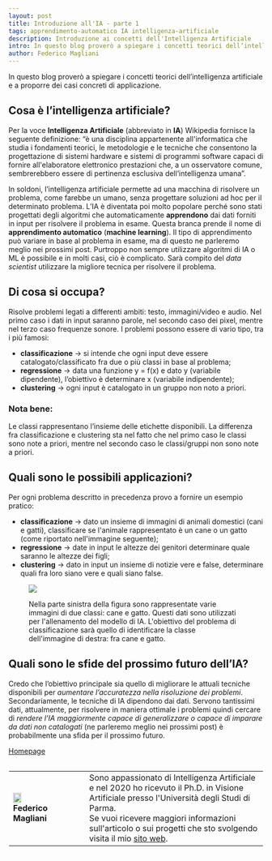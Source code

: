 ```yaml
---
layout: post
title: Introduzione all'IA - parte 1
tags: apprendimento-automatico IA intelligenza-artificiale
description: Introduzione ai concetti dell'Intelligenza Artificiale
intro: In questo blog proverò a spiegare i concetti teorici dell’intelligenza artificiale e a proporre dei casi concreti di applicazione.
author: Federico Magliani
---
```

In questo blog proverò a spiegare i concetti teorici dell’intelligenza artificiale e a proporre dei casi concreti di applicazione.

## Cosa è l’intelligenza artificiale?
Per la voce **Intelligenza Artificiale** (abbreviato in **IA**) Wikipedia fornisce la seguente definizione: “è una disciplina appartenente all'informatica che studia i fondamenti teorici, le metodologie e le tecniche che consentono la progettazione di sistemi hardware e sistemi di programmi software capaci di fornire all'elaboratore elettronico prestazioni che, a un osservatore comune, sembrerebbero essere di pertinenza esclusiva dell’intelligenza umana”.

In soldoni, l’intelligenza artificiale permette ad una macchina di risolvere un problema, come farebbe un umano, senza progettare soluzioni ad hoc per il determinato problema.
L’IA è diventata poi molto popolare perché sono stati progettati degli algoritmi che automaticamente **apprendono** dai dati forniti in input per risolvere il problema in esame. Questa branca prende il nome di **apprendimento automatico** (**machine learning**).
Il tipo di apprendimento può variare in base al problema in esame, ma di questo ne parleremo meglio nei prossimi post.
Purtroppo non sempre utilizzare algoritmi di IA o ML è possibile e in molti casi, ciò è complicato.
Sarà compito del _data scientist_ utilizzare la migliore tecnica per risolvere il problema.

## Di cosa si occupa?
Risolve problemi legati a differenti ambiti: testo, immagini/video e audio.
Nel primo caso i dati in input saranno parole, nel secondo caso dei pixel, mentre nel terzo caso frequenze sonore.
I problemi possono essere di vario tipo, tra i più famosi: 
- **classificazione** → si intende che ogni input deve essere catalogato/classificato fra due o più classi in base al problema;
- **regressione** → data una funzione y = f(x) e dato y (variabile dipendente), l’obiettivo è determinare x (variabile indipendente);
- **clustering** → ogni input è catalogato in un gruppo non noto a priori.

### Nota bene:
Le classi rappresentano l’insieme delle etichette disponibili. 
La differenza fra classificazione e clustering sta nel fatto che nel primo caso le classi sono note a priori, mentre nel secondo caso le classi/gruppi non sono note a priori.

## Quali sono le possibili applicazioni?
Per ogni problema descritto in precedenza provo a fornire un esempio pratico:
- **classificazione** → dato un insieme di immagini di animali domestici (cani e gatti), classificare se l'animale rappresentato è un cane o un gatto (come riportato nell'immagine seguente); 
- **regressione** → date in input le altezze dei genitori determinare quale saranno le altezze dei figli;
- **clustering** → dato in input un insieme di notizie vere e false, determinare quali fra loro siano vere e quali siano false.

<figure>
<img src='http://fmaglia.github.io/assets/images/classification_white.png'>
<figcaption>
<p>Nella parte sinistra della figura sono rappresentate varie immagini di due classi: cane e gatto. Questi dati sono utilizzati per l'allenamento del modello di IA. L'obiettivo del problema di classificazione sarà quello di identificare la classe dell'immagine di destra: fra cane e gatto. </p>
</figcaption>
</figure>

## Quali sono le sfide del prossimo futuro dell’IA?
Credo che l’obiettivo principale sia quello di migliorare le attuali tecniche disponibili per _aumentare l’accuratezza nella risoluzione dei problemi_.
Secondariamente, le tecniche di IA dipendono dai dati. Servono tantissimi dati, attualmente, per risolvere in maniera ottimale i problemi quindi cercare di _rendere l’IA maggiormente capace di generalizzare o capace di imparare da dati non catalogati_ (ne parleremo meglio nei prossimi post) è probabilmente una sfida per il prossimo futuro.

[Homepage](../../../index)

<div style='border:1px solid white'>
  <table><tr><td style='width:30%'><img src='http://magliani.altervista.org/images/office_round.png' style='width:35%'> 
    <br><b>Federico Magliani</b>
  <td>Sono appassionato di Intelligenza Artificiale e nel 2020 ho ricevuto il Ph.D. in Visione Artificiale presso l'Università degli Studi di Parma.
  <br>Se vuoi ricevere maggiori informazioni sull'articolo o sui progetti che sto svolgendo visita il mio <a href='http://magliani.altervista.org' target='_blank'>sito web</a>.
<!-- </table>
</div>-->
